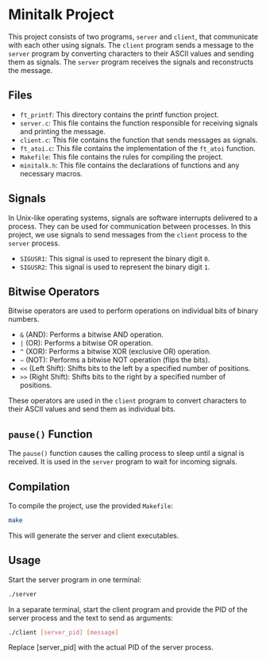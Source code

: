 # Minitalk Project

This project consists of two programs, `server` and `client`, that communicate with each other using signals. The `client` program sends a message to the `server` program by converting characters to their ASCII values and sending them as signals. The `server` program receives the signals and reconstructs the message.

## Files

- `ft_printf`: This directory contains the printf function project.
- `server.c`: This file contains the function responsible for receiving signals and printing the message.
- `client.c`: This file contains the function that sends messages as signals.
- `ft_atoi.c`: This file contains the implementation of the `ft_atoi` function.
- `Makefile`: This file contains the rules for compiling the project.
- `minitalk.h`: This file contains the declarations of functions and any necessary macros.

## Signals

In Unix-like operating systems, signals are software interrupts delivered to a process. They can be used for communication between processes. In this project, we use signals to send messages from the `client` process to the `server` process.

- `SIGUSR1`: This signal is used to represent the binary digit `0`.
- `SIGUSR2`: This signal is used to represent the binary digit `1`.

## Bitwise Operators

Bitwise operators are used to perform operations on individual bits of binary numbers.

- `&` (AND): Performs a bitwise AND operation.
- `|` (OR): Performs a bitwise OR operation.
- `^` (XOR): Performs a bitwise XOR (exclusive OR) operation.
- `~` (NOT): Performs a bitwise NOT operation (flips the bits).
- `<<` (Left Shift): Shifts bits to the left by a specified number of positions.
- `>>` (Right Shift): Shifts bits to the right by a specified number of positions.

These operators are used in the `client` program to convert characters to their ASCII values and send them as individual bits.

## `pause()` Function

The `pause()` function causes the calling process to sleep until a signal is received. It is used in the `server` program to wait for incoming signals.

## Compilation

To compile the project, use the provided `Makefile`:

```bash
make
```
This will generate the server and client executables.

## Usage
Start the server program in one terminal:
```bash
./server
```
In a separate terminal, start the client program and provide the PID of the server process and the text to send as arguments:
```bash
./client [server_pid] [message]
```
Replace [server_pid] with the actual PID of the server process.
